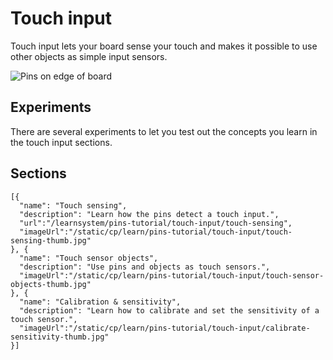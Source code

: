 # Touch input

Touch input lets your board sense your touch and makes it possible to use other objects as simple input sensors.

![Pins on edge of board](/static/cp/learn/pins-tutorial/touch-input/touch-input-header.jpg)

## Experiments

There are several experiments to let you test out the concepts you learn in the touch input sections.

## Sections

```codecard
[{
  "name": "Touch sensing",
  "description": "Learn how the pins detect a touch input.",
  "url":"/learnsystem/pins-tutorial/touch-input/touch-sensing",
  "imageUrl":"/static/cp/learn/pins-tutorial/touch-input/touch-sensing-thumb.jpg"
}, {
  "name": "Touch sensor objects",
  "description": "Use pins and objects as touch sensors.",
  "imageUrl":"/static/cp/learn/pins-tutorial/touch-input/touch-sensor-objects-thumb.jpg"
}, {
  "name": "Calibration & sensitivity",
  "description": "Learn how to calibrate and set the sensitivity of a touch sensor.",
  "imageUrl":"/static/cp/learn/pins-tutorial/touch-input/calibrate-sensitivity-thumb.jpg"
}]
```
